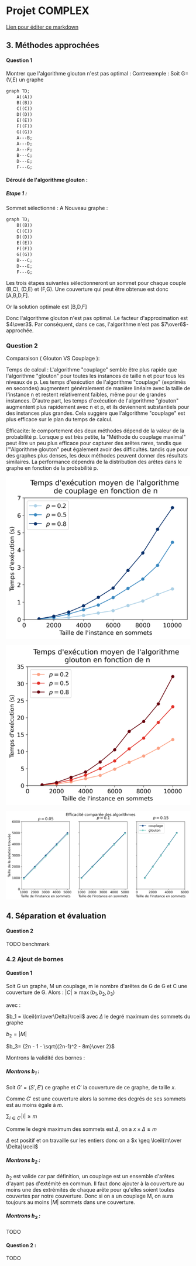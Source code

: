 # Projet COMPLEX

[Lien pour éditer ce markdown](https://hackmd.io/@e8Tyv4S8TlC0Zl1TAgWASg/SyrdJqFZT/edit)
## 3. Méthodes approchées

#### Question 1

Montrer que l'algorithme glouton n'est pas optimal :
Contrexemple :
Soit G=(V,E) un graphe

```mermaid
graph TD;
    A((A))
    B((B))
    C((C))
    D((D))
    E((E))
    F((F))
    G((G))
    A---B;
    A---D;
    A---F;
    B---C;
    D---E;
    F---G;
```
#### Déroulé de l'algorithme glouton :
##### Etape 1 : 
Sommet sélectionné : A
Nouveau graphe :
```mermaid
graph TD;
    B((B))
    C((C))
    D((D))
    E((E))
    F((F))
    G((G))
    B---C;
    D---E;
    F---G;
```
Les trois étapes suivantes sélectionneront un sommet pour chaque couple (B,C), (D,E) et (F,G).
Une couverture qui peut être obtenue est donc [A,B,D,F].

Or la solution optimale est [B,D,F]

Donc l'algorithme glouton n'est pas optimal. Le facteur d'approximation est $4\over3$. 
Par conséquent, dans ce cas, l'algorithme n'est pas $7\over6$-approchée.

### Question 2
Comparaison ( Glouton VS Couplage ):

Temps de calcul :
L'algorithme "couplage" semble être plus rapide que l'algorithme "glouton" pour toutes les instances de taille n et pour tous les niveaux de p. Les temps d'exécution de l'algorithme "couplage" (exprimés en secondes) augmentent généralement de manière linéaire avec la taille de l'instance n et restent relativement faibles, même pour de grandes instances. D'autre part, les temps d'exécution de l'algorithme "glouton" augmentent plus rapidement avec n et p, et ils deviennent substantiels pour des instances plus grandes. Cela suggère que l'algorithme "couplage" est plus efficace sur le plan du temps de calcul.

Efficacite:
le comportement des deux méthodes dépend de la valeur de la probabilité p. Lorsque p est très petite, la "Méthode du couplage maximal" peut être un peu plus efficace pour capturer des arêtes rares, tandis que l'"Algorithme glouton" peut également avoir des difficultés. tandis que pour des graphes plus denses, les deux méthodes peuvent donner des résultats similaires. La performance dépendra de la distribution des arêtes dans le graphe en fonction de la probabilité p.

![Couplage](plots/couplage_time.png)

![Glouton](plots/glouton_time.png)

![Efficacité](plots/efficacite_size.png)


## 4. Séparation et évaluation

#### Question 2
TODO benchmark

### 4.2 Ajout de bornes
#### Question 1
Soit G un graphe, M un couplage, m le nombre d'arêtes de G de G et C une couverture de G. Alors :
$\lvert C \rvert \geq \max(b_1,b_2,b_3)$

avec :

$b_1 = \lceil{m\over\Delta}\rceil$ avec $\Delta$ le degré maximum des sommets du graphe

$b_2=\lvert{M}\rvert$

$b_3= {2n - 1 - \sqrt{(2n-1)^2 - 8m}\over 2}$

Montrons la validité des bornes :

##### Montrons $b_1$ :

Soit $G'=(S',E')$ ce graphe et $C'$ la couverture de ce graphe, de taille $x$.

Comme $C'$ est une couverture alors la somme des degrés de ses sommets est au moins égale à $m$.

$\sum_{i\in C'}{\lvert{i}\rvert} \geq m$

Comme le degré maximum des sommets est $\Delta$, on a 
$x \times \Delta \geq m$

$\Delta$ est positif et on travaille sur les entiers donc on a $x \geq \lceil{m\over \Delta}\rceil$

##### Montrons $b_2$ :
$b_2$ est valide car par définition, un couplage est un ensemble d'arêtes d'ayant pas d'extémité en commun. Il faut donc ajouter à la couverture au moins une des extrémités de chaque arête pour qu'elles soient toutes couvertes par notre couverture. 
Donc si on a un couplage M, on aura toujours au moins $\lvert{M}\rvert$ sommets dans une couverture.

##### Montrons $b_3$ :
TODO

#### Question 2 :
TODO


